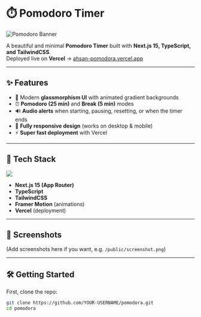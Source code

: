 # ⏱️ Pomodoro Timer  

![Pomodoro Banner](./public/banner.png)  
<!-- Tip: Create a banner image (1200x400px recommended) and save it in /public/banner.png -->

A beautiful and minimal **Pomodoro Timer** built with **Next.js 15, TypeScript, and TailwindCSS**.  
Deployed live on **Vercel** → [ahsan-pomodora.vercel.app](https://ahsan-pomodora.vercel.app/)  

---

## ✨ Features  
- 🎨 Modern **glassmorphism UI** with animated gradient backgrounds  
- ⏰ **Pomodoro (25 min)** and **Break (5 min)** modes  
- 🔊 **Audio alerts** when starting, pausing, resetting, or when the timer ends  
- 📱 **Fully responsive design** (works on desktop & mobile)  
- ⚡ **Super fast deployment** with Vercel  

---

## 🚀 Tech Stack  

<p align="left">
  <img src="https://skillicons.dev/icons?i=nextjs,typescript,tailwind,vercel,git,github" />
</p>

- **Next.js 15 (App Router)**  
- **TypeScript**  
- **TailwindCSS**  
- **Framer Motion** (animations)  
- **Vercel** (deployment)  

---

## 📸 Screenshots  

(Add screenshots here if you want, e.g. `/public/screenshot.png`)  

---

## 🛠️ Getting Started  

First, clone the repo:  

```bash
git clone https://github.com/YOUR-USERNAME/pomodora.git
cd pomodora
